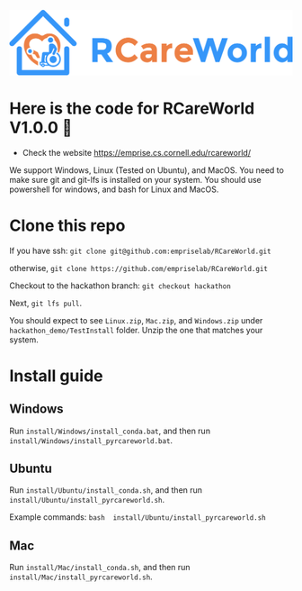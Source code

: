 ![alt text](rcareworld.png)

# Here is the code for RCareWorld V1.0.0 🦾
- Check the website https://emprise.cs.cornell.edu/rcareworld/

We support Windows, Linux (Tested on Ubuntu), and MacOS. You need to make sure git and git-lfs is installed on your system. You should use powershell for windows, 
and bash for Linux and MacOS.
# Clone this repo
If you have ssh:
`git clone git@github.com:empriselab/RCareWorld.git`

otherwise,
`git clone https://github.com/empriselab/RCareWorld.git`

Checkout to the hackathon branch:
`git checkout hackathon`

Next, `git lfs pull`.

You should expect to see `Linux.zip`, `Mac.zip`, and `Windows.zip` under `hackathon_demo/TestInstall` folder. Unzip the one that matches your system.


# Install guide
## Windows
Run `install/Windows/install_conda.bat`, and then run `install/Windows/install_pyrcareworld.bat`.
## Ubuntu
Run `install/Ubuntu/install_conda.sh`, and then run `install/Ubuntu/install_pyrcareworld.sh`.

Example commands:
`bash  install/Ubuntu/install_pyrcareworld.sh`

## Mac
Run `install/Mac/install_conda.sh`, and then run `install/Mac/install_pyrcareworld.sh`.